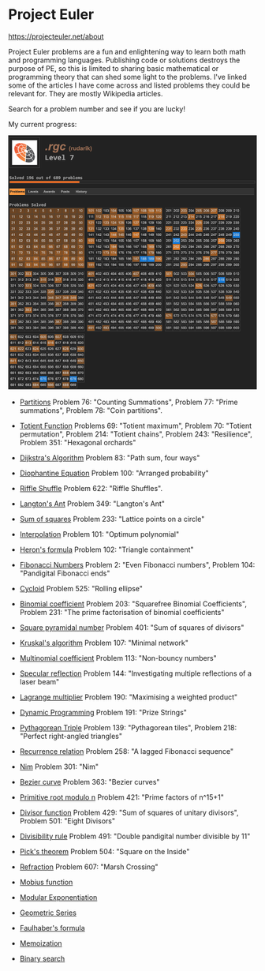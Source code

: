 # Project Euler 
<https://projecteuler.net/about>

Project Euler problems are a fun and enlightening way to learn both math and programming languages. Publishing code or solutions destroys the purpose of PE, so this is limited to sharing basic mathematical or programming theory that can shed some light to the problems. I've linked some of the articles I have come across and listed problems they could be relevant for. They are mostly Wikipedia articles. 

Search for a problem number and see if you are lucky!

My current progress: 

![](rudarik_progress.png)

* [Partitions](https://en.wikipedia.org/wiki/Partition_(number_theory))
Problem 76: "Counting Summations", Problem 77: "Prime summations", Problem 78: "Coin partitions". 

* [Totient Function](https://en.wikipedia.org/wiki/Euler%27s_totient_function)
Problems 69: "Totient maximum", Problem 70: "Totient permutation", Problem 214: "Totient chains", Problem 243: "Resilience", Problem 351: "Hexagonal orchards"

* [Dijkstra's Algorithm](https://en.wikipedia.org/wiki/Dijkstra%27s_algorithm)
Problem 83: "Path sum, four ways" 

* [Diophantine Equation](https://en.wikipedia.org/wiki/Diophantine_equation)
Problem 100: "Arranged probability"

* [Riffle Shuffle](http://mathworld.wolfram.com/RiffleShuffle.html)
Problem 622:  "Riffle Shuffles".

* [Langton's Ant](https://en.wikipedia.org/wiki/Langton%27s_ant)
Problem 349: "Langton's Ant"

* [Sum of squares](https://en.wikipedia.org/wiki/Sum_of_two_squares_theorem)
Problem 233: "Lattice points on a circle"

* [Interpolation](https://en.wikipedia.org/wiki/Interpolation)
Problem 101: "Optimum polynomial"

* [Heron's formula](https://en.wikipedia.org/wiki/Heron%27s_formula)
Problem 102: "Triangle containment"

* [Fibonacci Numbers](https://en.wikipedia.org/wiki/Fibonacci_number)
Problem 2: "Even Fibonacci numbers", Problem 104: "Pandigital Fibonacci ends"

* [Cycloid](https://en.wikipedia.org/wiki/Cycloid)
Problem 525: "Rolling ellipse"

* [Binomial coefficient](https://en.wikipedia.org/wiki/Binomial_coefficient)
Problem 203: "Squarefree Binomial Coefficients", Problem 231: "The prime factorisation of binomial coefficients"

* [Square pyramidal number](https://en.wikipedia.org/wiki/Square_pyramidal_number)
Problem 401: "Sum of squares of divisors"

* [Kruskal's algorithm](https://en.wikipedia.org/wiki/Kruskal%27s_algorithm)
Problem 107: "Minimal network"

* [Multinomial coefficient](https://en.wikipedia.org/wiki/Multinomial_theorem)
Problem 113: "Non-bouncy numbers"

* [Specular reflection](https://en.wikipedia.org/wiki/Specular_reflection)
Problem 144: "Investigating multiple reflections of a laser beam" 

* [Lagrange multiplier](https://en.wikipedia.org/wiki/Lagrange_multiplier)
Problem 190: "Maximising a weighted product"

* [Dynamic Programming](https://en.wikipedia.org/wiki/Dynamic_programming)
Problem 191: "Prize Strings"

* [Pythagorean Triple](https://en.wikipedia.org/wiki/Pythagorean_triple)
Problem 139: "Pythagorean tiles", Problem 218: "Perfect right-angled triangles"

* [Recurrence relation](https://en.wikipedia.org/wiki/Recurrence_relation)
Problem 258: "A lagged Fibonacci sequence"

* [Nim](https://en.wikipedia.org/wiki/Nim)
Problem 301: "Nim"

* [Bezier curve](https://en.wikipedia.org/wiki/B%C3%A9zier_curve)
Problem 363: "Bezier curves"

* [Primitive root modulo n](https://en.wikipedia.org/wiki/Primitive_root_modulo_n)
Problem 421: "Prime factors of n^15+1"

* [Divisor function](https://en.wikipedia.org/wiki/Divisor_function)
Problem 429: "Sum of squares of unitary divisors", Problem 501: "Eight Divisors"

* [Divisibility rule](https://en.wikipedia.org/wiki/Divisibility_rule)
Problem 491: "Double pandigital number divisible by 11"

* [Pick's theorem](https://en.wikipedia.org/wiki/Pick%27s_theorem)
Problem 504: "Square on the Inside"

* [Refraction](https://en.wikipedia.org/wiki/Refraction)
Problem 607: "Marsh Crossing"

* [Mobius function](https://en.wikipedia.org/wiki/M%C3%B6bius_function)

* [Modular Exponentiation](https://en.wikipedia.org/wiki/Modular_exponentiation)

* [Geometric Series](https://en.wikipedia.org/wiki/Geometric_series)

* [Faulhaber's formula](https://en.wikipedia.org/wiki/Faulhaber%27s_formula)

* [Memoization](https://en.wikipedia.org/wiki/Memoization)

* [Binary search](https://en.wikipedia.org/wiki/Binary_search_algorithm)

